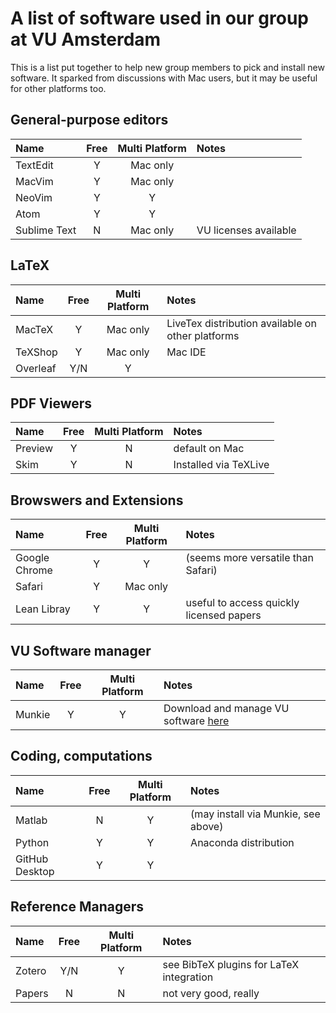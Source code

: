 # A list of software used in our group at VU Amsterdam

This is a list put together to help new group members to pick and install new software. It sparked from discussions with Mac users, but it may be useful for other platforms too.

## General-purpose editors
| Name      | Free          | Multi Platform  | Notes |
| :-- |:--:| :--:| :-- |
| TextEdit  | Y | Mac only | |
| MacVim  | Y | Mac only | |
| NeoVim  | Y | Y | |
| Atom  | Y | Y | |
| Sublime Text  | N | Mac only | VU licenses available|

## LaTeX
| Name      | Free          | Multi Platform  | Notes |
| :-- |:--:| :--:| :-- |
| MacTeX   | Y | Mac only | LiveTex distribution available on other platforms|
| TeXShop  | Y | Mac only | Mac IDE|
| Overleaf | Y/N | Y | |

## PDF Viewers
| Name      | Free          | Multi Platform  | Notes |
| :-- |:--:| :--:| :-- |
| Preview  | Y | N | default on Mac |
| Skim | Y | N | Installed via TeXLive |

## Browswers and Extensions
| Name      | Free          | Multi Platform  | Notes |
| :-- |:--:| :--:| :-- |
| Google Chrome   | Y | Y | (seems more versatile than Safari) |
| Safari   | Y | Mac only | |
| Lean Libray | Y | Y | useful to access quickly licensed papers|

## VU Software manager
| Name      | Free          | Multi Platform  | Notes |
| :-- |:--:| :--:| :-- |
| Munkie | Y | Y | Download and manage VU software [here](https://munki.mac.vu.nl/installers/) |

## Coding, computations
| Name      | Free          | Multi Platform  | Notes |
| :-- |:--:| :--:| :-- |
| Matlab | N | Y | (may install via Munkie, see above) |
| Python | Y | Y | Anaconda distribution |
| GitHub Desktop | Y | Y | |

## Reference Managers
| Name      | Free          | Multi Platform  | Notes |
| :-- |:--:| :--:| :-- |
| Zotero | Y/N | Y | see BibTeX plugins for LaTeX integration|
| Papers | N | N | not very good, really|
